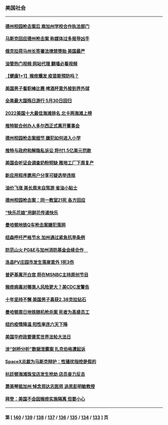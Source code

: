 ### 美国社会
---
#### [德州校园枪击案后 南加州学校合作执法部门](../../pages/ncid1078160/n13746258.md?05271245) 
#### [马斯克回应德州枪击案 称媒体过多报导凶手](../../pages/ncid1078160/n13746165.md?05271245) 
#### [俄克拉荷马州长签署法律禁堕胎 美国最严](../../pages/ncid1078160/n13746035.md?05271245) 
#### [油管热门视频 网站代理 翻墙必看视频](http://209.222.30.114:81/youtube.html?05271245)
#### [【健康1+1】猴痘爆发 疫苗能预防吗？](../../pages/ncid1078160/n13745895.md?05271245) 
#### [美国男子看职棒比赛 啤酒杯意外接到界外球](../../pages/ncid1078160/n13745435.md?05271245) 
#### [全美最大国殇日游行 5月30日回归](../../pages/ncid1078160/n13745527.md?05271245) 
#### [2022美国十大最佳海滩排名 北卡两海滩上榜](../../pages/ncid1078160/n13745329.md?05271245) 
#### [推特联合创办人多尔西正式离开董事会](../../pages/ncid1078160/n13745396.md?05271245) 
#### [德州校园枪击案细节 嫌犯如何进入小学](../../pages/ncid1078160/n13745279.md?05271245) 
#### [推特与政府和解隐私诉讼 将付1.5亿美元罚款](../../pages/ncid1078160/n13745290.md?05271245) 
#### [美国会听证会调查奶粉短缺 雅培工厂下周复产](../../pages/ncid1078160/n13745217.md?05271245) 
#### [新应用程序邀用户分享可疑选举违规](../../pages/ncid1078160/n13745296.md?05271245) 
#### [油价飞涨 美长周末自驾游 省油小贴士](../../pages/ncid1078160/n13745230.md?05271245) 
#### [德州校园枪击案：同一教室21死 各方回应](../../pages/ncid1078160/n13745096.md?05271245) 
#### [“快乐花娘”用鲜花传递快乐](../../pages/ncid1078160/n13745097.md?05271245) 
#### [曼哈顿地铁Q车枪击案嫌犯落网](../../pages/ncid1078160/n13744680.md?05271245) 
#### [纽森呼吁严格节水 加州通过紧急抗旱条例](../../pages/ncid1078160/n13744591.md?05271245) 
#### [防范山火 PG&E与加州消防基金会续合作　](../../pages/ncid1078160/n13744559.md?05271245) 
#### [洛县PV庄园市发生落崖意外 1死3伤](../../pages/ncid1078160/n13744489.md?05271245) 
#### [普萨基离开白宫 将在MSNBC主持原创节目](../../pages/ncid1078160/n13744415.md?05271245) 
#### [猴痘病毒对哪类人风险更大？美CDC发警告](../../pages/ncid1078160/n13744429.md?05271245) 
#### [十年坚持不懈 美国男子喜获2.38克拉钻石](../../pages/ncid1078160/n13744094.md?05271245) 
#### [曼哈顿周日地铁随机枪杀案 死者为高盛员工](../../pages/ncid1078160/n13744022.md?05271245) 
#### [纽约疫情降温 阳性率连六天下降](../../pages/ncid1078160/n13743967.md?05271245) 
#### [美国华府政要褒奖世界法轮大法日](../../pages/ncid1078160/n13743770.md?05271245) 
#### [涉“剑桥分析”数据泄露案 扎克伯格遭起诉](../../pages/ncid1078160/n13743801.md?05271245) 
#### [SpaceX总裁为马斯克辩护：性骚扰指控是假的](../../pages/ncid1078160/n13743816.md?05271245) 
#### [杭廷顿海滩珠宝店发生抢劫 店员奋力反击](../../pages/ncid1078160/n13743828.md?05271245) 
#### [萧美琴抵加州 悼念郑达志医师 追思彭明敏教授](../../pages/ncid1078160/n13743784.md?05271245) 
#### [拜登：美国不会因猴痘实施隔离 但要小心](../../pages/ncid1078160/n13743669.md?05271245) 

---
#### 第 [ [140](./140.md?05271245) / [139](./139.md?05271245) / [138](./138.md?05271245) / [137](./137.md?05271245) / [136](./136.md?05271245) / [135](./135.md?05271245) / [134](./134.md?05271245) / [133](./133.md?05271245) ] 页
